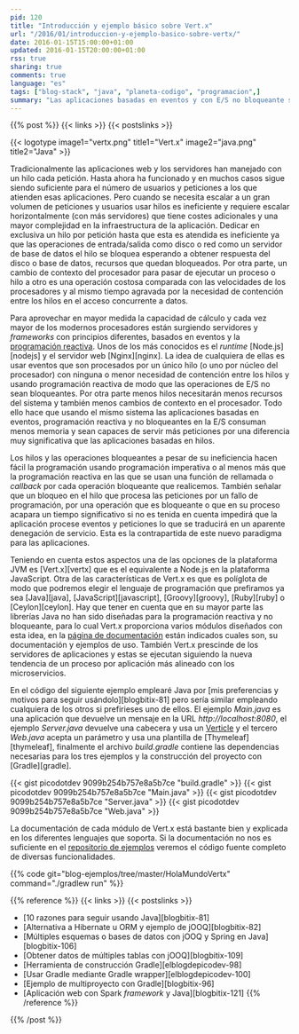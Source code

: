 ```yaml
---
pid: 120
title: "Introducción y ejemplo básico sobre Vert.x"
url: "/2016/01/introduccion-y-ejemplo-basico-sobre-vertx/"
date: 2016-01-15T15:00:00+01:00
updated: 2016-01-15T20:00:00+01:00
rss: true
sharing: true
comments: true
language: "es"
tags: ["blog-stack", "java", "planeta-codigo", "programacion",]
summary: "Las aplicaciones basadas en eventos y con E/S no bloqueante son más eficientes, requieren menos recursos y son capaces de servir más peticiones o usuarios por unidad de tiempo. En JavaScript su mejor representante es Node.js, en la plataforma JVM uno equivalente es Vert.x. Pero también tiene sus contrapartidas. En el artículo incluiré un pequeño ejemplo de Vert.x que muestre las diferencias con las aplicaciones tradicionalmente basadas en hilos y llamadas a métodos bloqueantes."
---
```


{{% post %}}
{{< links >}}
{{< postslinks >}}

{{< logotype image1="vertx.png" title1="Vert.x" image2="java.png" title2="Java" >}}

Tradicionalmente las aplicaciones web y los servidores han manejado con un hilo cada petición. Hasta ahora ha funcionado y en muchos casos sigue siendo suficiente para el número de usuarios y peticiones a los que atienden esas aplicaciones. Pero cuando se necesita escalar a un gran volumen de peticiones y usuarios usar hilos es ineficiente y requiere escalar horizontalmente (con más servidores) que tiene costes adicionales y una mayor complejidad en la infraestructura de la aplicación. Dedicar en exclusiva un hilo por petición hasta que esta es atendida es ineficiente ya que las operaciones de  entrada/salida como disco o red como un servidor de base de datos el hilo se bloquea esperando a obtener respuesta del disco o base de datos, recursos que quedan bloqueados. Por otra parte, un cambio de contexto del procesador para pasar de ejecutar un proceso o hilo a otro es una operación costosa comparada con las velocidades de los procesadores y al mismo tiempo agravada por la necesidad de contención entre los hilos en el acceso concurrente a datos.

Para aprovechar en mayor medida la capacidad de cálculo y cada vez mayor de los modernos procesadores están surgiendo servidores y _frameworks_ con principios diferentes, basados en eventos y la [programación reactiva](https://en.wikipedia.org/wiki/Reactive_programming). Unos de los más conocidos es el _runtime_ [Node.js][nodejs] y el servidor web [Nginx][nginx]. La idea de cualquiera de ellas es usar eventos que son procesados por un único hilo (o uno por núcleo del procesador) con ninguna o menor necesidad de contención entre los hilos y usando programación reactiva de modo que las operaciones de E/S no sean bloqueantes. Por otra parte menos hilos necesitarán menos recursos del sistema y también menos cambios de contexto en el procesador. Todo ello hace que usando el mismo sistema las aplicaciones basadas en eventos, programación reactiva y no bloqueantes en la E/S consuman menos memoria y sean capaces de servir más peticiones por una diferencia muy significativa que las aplicaciones basadas en hilos.

Los hilos y las operaciones bloqueantes a pesar de su ineficiencia hacen fácil la programación usando programación imperativa o al menos más que la programación reactiva en las que se usan una función de rellamada o _callback_ por cada operación bloqueante que realicemos. También señalar que un bloqueo en el hilo que procesa las peticiones por un fallo de programación, por una operación que es bloqueante o que en su proceso acapara un tiempo significativo si no es tenida en cuenta impedirá que la aplicación procese eventos y peticiones lo que se traducirá en un aparente denegación de servicio. Esta es la contrapartida de este nuevo paradigma para las aplicaciones.

Teniendo en cuenta estos aspectos una de las opciones de la plataforma JVM es [Vert.x][vertx] que es el equivalente a Node.js en la plataforma JavaScript. Otra de las características de Vert.x es que es políglota de modo que podremos elegir el lenguaje de programación que prefiramos ya sea [Java][java], [JavaScript][javascript], [Groovy][groovy], [Ruby][ruby] o [Ceylon][ceylon]. Hay que tener en cuenta que en su mayor parte las librerías Java no han sido diseñadas para la programación reactiva y no bloqueante, para lo cual Vert.x proporciona varios módulos diseñados con esta idea, en la [página de documentación](http://vertx.io/docs/) están indicados cuales son, su documentación y ejemplos de uso. También Vert.x prescinde de los servidores de aplicaciones y estas se ejecutan siguiendo la nueva tendencia de un proceso por aplicación más alineado con los microservicios.

En el código del siguiente ejemplo emplearé Java por [mis preferencias y motivos para seguir usándolo][blogbitix-81] pero sería similar empleando cualquiera de los otros si prefirieses uno de ellos. El ejemplo _Main.java_ es una aplicación que devuelve un mensaje en la URL _http\://localhost:8080_, el ejemplo _Server.java_ devuelve una cabecera y usa un [Verticle](http://vertx.io/docs/vertx-core/java/#_verticles) y el tercero _Web.java_ acepta un parámetro y usa una plantilla de [Thymeleaf][thymeleaf], finalmente el archivo _build.gradle_ contiene las dependencias necesarias para los tres ejemplos y la construcción del proyecto con [Gradle][gradle].

{{< gist picodotdev 9099b254b757e8a5b7ce "build.gradle" >}}
{{< gist picodotdev 9099b254b757e8a5b7ce "Main.java" >}}
{{< gist picodotdev 9099b254b757e8a5b7ce "Server.java" >}}
{{< gist picodotdev 9099b254b757e8a5b7ce "Web.java" >}}

La documentación de cada módulo de Vert.x está bastante bien y explicada en los diferentes lenguajes que soporta. Si la documentación no nos es suficiente en el [repositorio de ejemplos](https://github.com/vert-x3/vertx-examples) veremos el código fuente completo de diversas funcionalidades.

{{% code git="blog-ejemplos/tree/master/HolaMundoVertx" command="./gradlew run" %}}

{{% reference %}}
{{< links >}}
{{< postslinks >}}
* [10 razones para seguir usando Java][blogbitix-81]
* [Alternativa a Hibernate u ORM y ejemplo de jOOQ][blogbitix-82]
* [Múltiples esquemas o bases de datos con jOOQ y Spring en Java][blogbitix-106]
* [Obtener datos de múltiples tablas con jOOQ][blogbitix-109]
* [Herramienta de construcción Gradle][elblogdepicodev-98]
* [Usar Gradle mediante Gradle wrapper][elblogdepicodev-100]
* [Ejemplo de multiproyecto con Gradle][blogbitix-96]
* [Aplicación web con Spark _framework_ y Java][blogbitix-121]
{{% /reference %}}

{{% /post %}}
